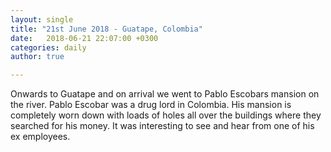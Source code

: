 ```yaml
---
layout: single
title: "21st June 2018 - Guatape, Colombia"
date:   2018-06-21 22:07:00 +0300
categories: daily
author: true

---
```



Onwards to Guatape and on arrival we went to Pablo Escobars mansion on the river. Pablo Escobar was a drug lord in Colombia. His mansion is completely worn down with loads of holes all over the buildings where they searched for his money. It was interesting to see and hear from one of his ex employees. 


